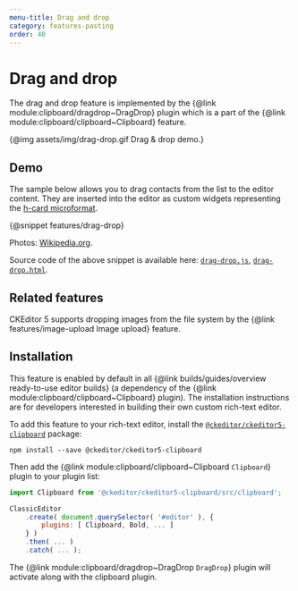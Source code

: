 ```yaml
---
menu-title: Drag and drop
category: features-pasting
order: 40
---
```


# Drag and drop

The drag and drop feature is implemented by the {@link module:clipboard/dragdrop~DragDrop} plugin which is a part of the {@link module:clipboard/clipboard~Clipboard} feature.

{@img assets/img/drag-drop.gif Drag & drop demo.}

## Demo

The sample below allows you to drag contacts from the list to the editor content. They are inserted into the editor as custom widgets representing the [h-card microformat](http://microformats.org/wiki/h-card).

{@snippet features/drag-drop}

Photos: [Wikipedia.org](http://en.wikipedia.org).

Source code of the above snippet is available here: [`drag-drop.js`](https://github.com/ckeditor/ckeditor5/tree/master/packages/ckeditor5-clipboard/docs/_snippets/features/drag-drop.js), [`drag-drop.html`](https://github.com/ckeditor/ckeditor5/tree/master/packages/ckeditor5-clipboard/docs/_snippets/features/drag-drop.html).

## Related features

CKEditor 5 supports dropping images from the file system by the {@link features/image-upload Image upload} feature.

## Installation

<info-box info>
	This feature is enabled by default in all {@link builds/guides/overview ready-to-use editor builds} (a dependency of the {@link module:clipboard/clipboard~Clipboard} plugin). The installation instructions are for developers interested in building their own custom rich-text editor.
</info-box>

To add this feature to your rich-text editor, install the [`@ckeditor/ckeditor5-clipboard`](https://www.npmjs.com/package/@ckeditor/ckeditor5-clipboard) package:

```
npm install --save @ckeditor/ckeditor5-clipboard
```

Then add the {@link module:clipboard/clipboard~Clipboard `Clipboard`} plugin to your plugin list:

```js
import Clipboard from '@ckeditor/ckeditor5-clipboard/src/clipboard';

ClassicEditor
	.create( document.querySelector( '#editor' ), {
		plugins: [ Clipboard, Bold, ... ]
	} )
	.then( ... )
	.catch( ... );
```

The {@link module:clipboard/dragdrop~DragDrop `DragDrop`} plugin will activate along with the clipboard plugin.


